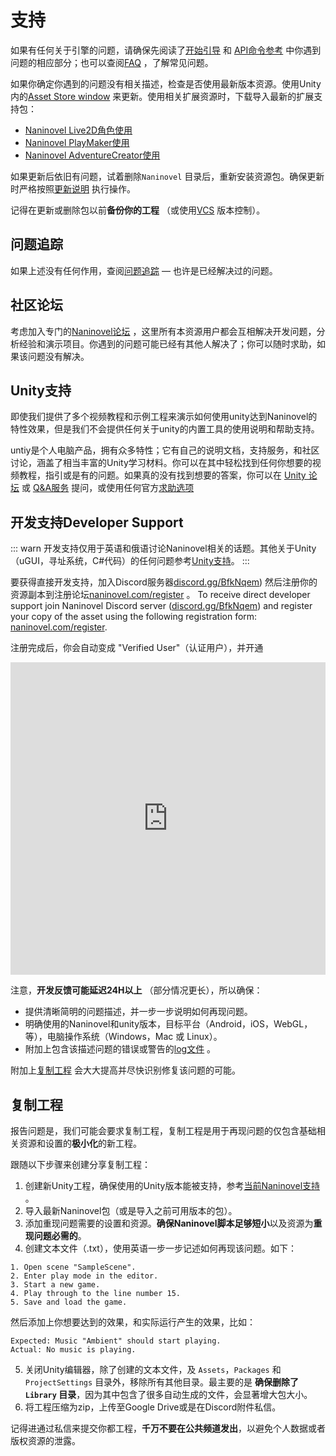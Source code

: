# 支持

如果有任何关于引擎的问题，请确保先阅读了[开始引导](/zh/guide/) 和 [API命令参考](/zh/api/) 中你遇到问题的相应部分；也可以查阅[FAQ](/zh/faq/) ，了解常见问题。

如果你确定你遇到的问题没有相关描述，检查是否使用最新版本资源。使用Unity内的[Asset Store window](https://docs.unity3d.com/Manual/AssetStore.html) 来更新。使用相关扩展资源时，下载导入最新的扩展支持包：

- [Naninovel Live2D角色使用](https://github.com/Elringus/NaninovelLive2D/raw/master/NaninovelLive2D.unitypackage)
- [Naninovel PlayMaker使用](https://github.com/Elringus/NaninovelPlayMaker/raw/master/NaninovelPlayMaker.unitypackage)
- [Naninovel AdventureCreator使用](https://github.com/Elringus/NaninovelAdventureCreator/raw/master/NaninovelAdventureCreator.unitypackage)

如果更新后依旧有问题，试着删除`Naninovel` 目录后，重新安装资源包。确保更新时严格按照[更新说明](https://github.com/Elringus/NaninovelWeb/releases) 执行操作。

记得在更新或删除包以前**备份你的工程** （或使用[VCS](https://en.wikipedia.org/wiki/Version_control) 版本控制）。

## 问题追踪

如果上述没有任何作用，查阅[问题追踪](https://github.com/Elringus/NaninovelWeb/issues?q=is%3Aissue+label%3Abug) — 也许是已经解决过的问题。

## 社区论坛

考虑加入专门的[Naninovel论坛](https://forum.naninovel.com) ，这里所有本资源用户都会互相解决开发问题，分析经验和演示项目。你遇到的问题可能已经有其他人解决了；你可以随时求助，如果该问题没有解决。

## Unity支持

即使我们提供了多个视频教程和示例工程来演示如何使用unity达到Naninovel的特性效果，但是我们不会提供任何关于unity的内置工具的使用说明和帮助支持。

untiy是个人电脑产品，拥有众多特性；它有自己的说明文档，支持服务，和社区讨论，涵盖了相当丰富的Unity学习材料。你可以在其中轻松找到任何你想要的视频教程，指引或是有的问题。如果真的没有找到想要的答案，你可以在 [Unity 论坛](https://forum.unity.com)  或 [Q&A服务](https://answers.unity.com/questions/ask.html)  提问，或使用任何官方[求助选项](https://unity.com/support-services)

## 开发支持Developer Support

::: warn
开发支持仅用于英语和俄语讨论Naninovel相关的话题。其他关于Unity（uGUI，寻址系统，C#代码）的任何问题参考[Unity支持](/zh/support/#unity支持)。
:::

要获得直接开发支持，加入Discord服务器[discord.gg/BfkNqem](https://discord.gg/BfkNqem)) 然后注册你的资源副本到注册论坛[naninovel.com/register](https://naninovel.com/register/) 。
To receive direct developer support join Naninovel Discord server ([discord.gg/BfkNqem](https://discord.gg/BfkNqem)) and register your copy of the asset using the following registration form: [naninovel.com/register](https://naninovel.com/register/).

注册完成后，你会自动变成 "Verified User"（认证用户），并开通 

<iframe src="https://discordapp.com/widget?id=545676116871086080&theme=dark" width="100%" height="500" allowtransparency="true" frameborder="0"></iframe>

注意，**开发反馈可能延迟24H以上** （部分情况更长），所以确保：
 - 提供清晰简明的问题描述，并一步一步说明如何再现问题。
 - 明确使用的Naninovel和unity版本，目标平台（Android，iOS，WebGL，等），电脑操作系统（Windows，Mac 或 Linux）。
 - 附加上包含该描述问题的错误或警告的[log文件](https://docs.unity3d.com/Manual/LogFiles.html) 。
 
附加上[复制工程](/zh/support/#复制工程) 会大大提高并尽快识别修复该问题的可能。
  
## 复制工程

报告问题是，我们可能会要求复制工程，复制工程是用于再现问题的仅包含基础相关资源和设置的**极小化**的新工程。

跟随以下步骤来创建分享复制工程：
1. 创建新Unity工程，确保使用的Unity版本能被支持，参考[当前Naninovel支持](https://github.com/Elringus/NaninovelWeb/releases) 。
2. 导入最新Naninovel包（或是导入之前可用版本的包）。
3. 添加重现问题需要的设置和资源。**确保Naninovel脚本足够短小**以及资源为**重现问题必需的**。
4. 创建文本文件（.txt），使用英语一步一步记述如何再现该问题。如下：

```
1. Open scene "SampleScene".
2. Enter play mode in the editor.
3. Start a new game.
4. Play through to the line number 15.
5. Save and load the game.
```

然后添加上你想要达到的效果，和实际运行产生的效果，比如：

```
Expected: Music "Ambient" should start playing.
Actual: No music is playing.
```

5. 关闭Unity编辑器，除了创建的文本文件，及 `Assets`，`Packages` 和 `ProjectSettings` 目录外，移除所有其他目录。最主要的是 **确保删除了 `Library` 目录**，因为其中包含了很多自动生成的文件，会显著增大包大小。
6. 将工程压缩为zip，上传至Google Drive或是在Discord附件私信。

记得进通过私信来提交你都工程，**千万不要在公共频道发出**，以避免个人数据或者版权资源的泄露。 
